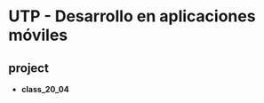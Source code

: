 UTP - Desarrollo en aplicaciones móviles
========================================

## project

* __class_20_04__
